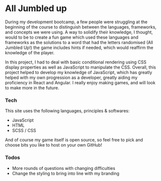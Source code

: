 # All Jumbled up
During my development bootcamp, a few people were struggling at the beginning of the course to distinguish between the languages, frameworks, and concepts we were using. A way to solidify their knowledge, I thought, would to be to create a fun game which used these languages and frameworks as the solutions to a word that had the letters randomised (All Jumbled Up!) the game includes hints if needed, which would reaffirm the knowledge of the player.

In this project, I had to deal with basic conditional rendering using CSS display properties as well as JavaScript to manipulate the CSS.
Overall, this project helped to develop my knowledge of JavaScript, which has greatly helped with my own progression as a developer, greatly aiding my proficiency in React and Angular. 
I really enjoy making games, and will look to make more in the future.

### Tech

This site uses the following languages, principles & softwares:
  - JavaScript
  - HTML
  - SCSS / CSS

And of course my game itself is open source, so feel free to pick and choose bits you like to host on your own GitHub!

### Todos

 - More rounds of questions with changing difficulties
 - Change the styling to bring into line with my branding
